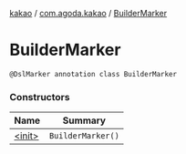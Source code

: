 [kakao](../../index.md) / [com.agoda.kakao](../index.md) / [BuilderMarker](./index.md)

# BuilderMarker

`@DslMarker annotation class BuilderMarker`

### Constructors

| Name | Summary |
|---|---|
| [&lt;init&gt;](-init-.md) | `BuilderMarker()` |
